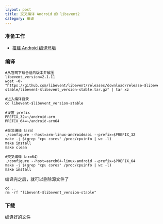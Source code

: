 ```yaml
---
layout: post
title: 交叉编译 Android 的 libevent2
category: 编译
---
```


### 准备工作
- [搭建 Android 编译环境][android-environment]

### 编译
```shell
#从官网下载合适的版本并解压
libevent_version=2.1.11
wget -O- "https://github.com/libevent/libevent/releases/download/release-$libevent_version-stable/libevent-$libevent_version-stable.tar.gz" | tar xz

#进入编译目录
cd libevent-$libevent_version-stable

#设置 prefix
PREFIX_32=~/android-arm
PREFIX_64=~/android-arm64

#交叉编译（arm）
./configure --host=arm-linux-androideabi --prefix=$PREFIX_32
make -j $(grep "cpu cores" /proc/cpuinfo | wc -l)
make install
make clean

#交叉编译（arm64）
./configure --host=aarch64-linux-android --prefix=$PREFIX_64
make -j $(grep "cpu cores" /proc/cpuinfo | wc -l)
make install
```

编译完之后，就可以删除源文件了
```shell
cd ..
rm -rf "libevent-$libevent_version-stable"
```

### 下载
[编译好的文件](/assets/android-libevent2.tar.gz)

[android-environment]: /编译/2019/11/22/android-environment.html